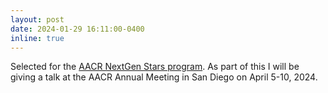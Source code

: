 ```yaml
---
layout: post
date: 2024-01-29 16:11:00-0400
inline: true
---
```


Selected for the [AACR NextGen Stars program](https://www.aacr.org/meeting/aacr-annual-meeting-2024/nextgen-stars/). As part of this I will be giving a talk at the AACR Annual Meeting in San Diego on April 5-10, 2024.